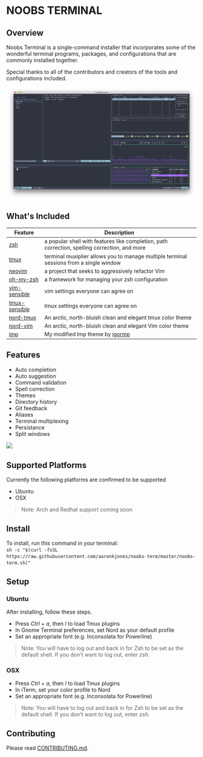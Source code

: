 # NOOBS TERMINAL

## Overview
Noobs Terminal is a single-command installer that incorporates some of the wonderful terminal programs, packages, and configurations that are commonly installed together.   

Special thanks to all of the contributors and creators of the tools and configurations included.

![](docs/_media/preview.png)

## What's Included
| Feature | Description |
| --- | --- |
| [zsh](https://en.wikipedia.org/wiki/Z_shell) | a popular shell with features like completion, path correction, spelling correction, and more |
| [tmux](https://github.com/tmux/tmux) | terminal muxiplier allows you to manage multiple terminal sessions from a single window |
| [neovim](https://neovim.io/) | a project that seeks to aggressively refactor Vim |
| [oh-my-zsh](https://github.com/robbyrussell/oh-my-zsh) | a framework for managing your zsh configuration |
| [vim-sensible](https://github.com/tpope/vim-sensible) | vim settings everyone can agree on  
| [tmux-sensible](https://github.com/tmux-plugins/tmux-sensible) | tmux settings everyone can agree on |
| [nord-tmux](https://github.com/arcticicestudio/nord-tmux) | An arctic, north-bluish clean and elegant tmux color theme |
| [nord-vim](https://github.com/arcticicestudio/nord-vim) | An arctic, north-bluish clean and elegant Vim color theme 
| [imp](https://github.com/aaronkjones/Imp) | My modified Imp theme by [igormp](https://github.com/igormp/Imp) | 

## Features
* Auto completion
* Auto suggestion
* Command validation
* Spell correction
* Themes
* Directory history
* Git feedback
* Aliases
* Terminal multiplexing
* Persistance
* Split windows

![](https://thumbs.gfycat.com/DependentChubbyHylaeosaurus-size_restricted.gif)

## Supported Platforms
Currently the following platforms are confirmed to be supported
* Ubuntu
* OSX

> Note: Arch and Redhat support coming soon

## Install
To install, run this command in your terminal:  
`sh -c "$(curl -fsSL https://raw.githubusercontent.com/aaronkjones/noobs-term/master/noobs-term.sh)"`

## Setup
### Ubuntu

After installing, follow these steps.

* Press *Ctrl* + *a*, then *I* to load Tmux plugins
* In Gnome Terminal preferences, set Nord as your default profile
* Set an appropriate font (e.g. Inconsolata for Powerline)

> Note: You will have to log out and back in for Zsh to be set as the default shell. If you don't want to log out, enter *zsh*.

### OSX

* Press *Ctrl* + *a*, then *I* to load Tmux plugins
* In iTerm, set your color profile to Nord
* Set an appropriate font (e.g. Inconsolata for Powerline)

> Note: You will have to log out and back in for Zsh to be set as the default shell. If you don't want to log out, enter *zsh*.

## Contributing
Please read [CONTRIBUTING.md](CONTRIBUTING.md).